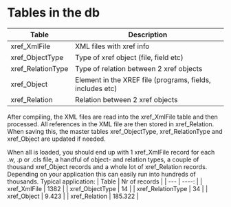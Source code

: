 # Tables in the db

| Table | Description |
| --- | ---- |
| xref_XmlFile | XML files with xref info |
| xref_ObjectType | Type of xref object (file, field etc) |
| xref_RelationType | Type of relation between 2 xref objects |
| xref_Object | Element in the XREF file (programs, fields, includes etc) |
| xref_Relation | Relation between 2 xref objects |

After compiling, the XML files are read into the xref_XmlFile table and then processed. All references in the XML file are then stored in xref_Relation. When saving this, the master tables xref_ObjectType, xref_RelationType and xref_Object are updated if needed. 

When all is loaded, you should end up with 1 xref_XmlFile record for each .w, .p or .cls file, a handful of object- and relation types, a couple of thousand xref_Object records and a whole lot of xref_Relation records. Depending on your application this can easily run into hundreds of thousands. Typical application:
| Table | Nr of records |
| --- | ----: |
| xref_XmlFile | 1382 |
| xref_ObjectType | 14 |
| xref_RelationType | 34 |
| xref_Object | 9.423 |
| xref_Relation | 185.322 |
